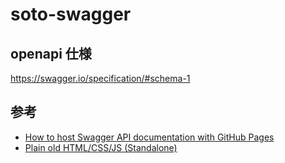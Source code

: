 # soto-swagger

## openapi 仕様

https://swagger.io/specification/#schema-1

## 参考

- [How to host Swagger API documentation with GitHub Pages](https://github.com/peter-evans/swagger-github-pages)
- [Plain old HTML/CSS/JS (Standalone)](https://github.com/swagger-api/swagger-ui/blob/HEAD/docs/usage/installation.md#plain-old-htmlcssjs-standalone)